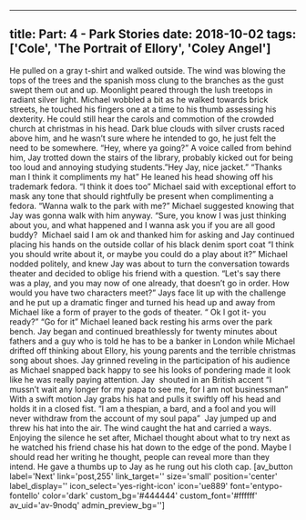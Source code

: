 
---
title: Part: 4 - Park Stories
date: 2018-10-02
tags: ['Cole', 'The Portrait of Ellory', 'Coley Angel']
---

He pulled on a gray t-shirt and walked outside. The wind was blowing the tops of the trees and the spanish moss clung to the branches as the gust swept them out and up. Moonlight peared through the lush treetops in radiant silver light. Michael wobbled a bit as he walked towards brick streets, he touched his fingers one at a time to his thumb assessing his dexterity. He could still hear the carols and commotion of the crowded church at christmas in his head. Dark blue clouds with silver crusts raced above him, and he wasn’t sure where he intended to go, he just felt the need to be somewhere. “Hey, where ya going?” A voice called from behind him, Jay trotted down the stairs of the library, probably kicked out for being too loud and annoying studying students.”Hey Jay, nice jacket.” “Thanks man I think it compliments my hat” He leaned his head showing off his trademark fedora. “I think it does too” Michael said with exceptional effort to mask any tone that should rightfully be present when complimenting a fedora. “Wanna walk to the park with me?” Michael suggested knowing that Jay was gonna walk with him anyway. “Sure, you know I was just thinking about you, and what happened and I wanna ask you if you are all good buddy?  Michael said I am ok and thanked him for asking and Jay continued placing his hands on the outside collar of his black denim sport coat “I think you should write about it, or maybe you could do a play about it?” Michael nodded politely, and knew Jay was about to turn the conversation towards theater and decided to oblige his friend with a question. “Let's say there was a play, and you may now of one already, that doesn’t go in order. How would you have two characters meet?” Jays face lit up with the challenge and he put up a dramatic finger and turned his head up and away from Michael like a form of prayer to the gods of theater. “ Ok I got it- you ready?” “Go for it” Michael leaned back resting his arms over the park bench. Jay began and continued breathlessly for twenty minutes about fathers and a guy who is told he has to be a banker in London while Michael drifted off thinking about Ellory, his young parents and the terrible christmas song about shoes. Jay grinned reveling in the participation of his audience as Michael snapped back happy to see his looks of pondering made it look like he was really paying attention. Jay  shouted in an British accent “I mussn’t wait any longer for my papa to see me, for I am not businessman” With a swift motion Jay grabs his hat and pulls it swiftly off his head and holds it in a closed fist. “I am a thespian, a bard, and a fool and you will never withdraw from the account of my soul papa”  Jay jumped up and threw his hat into the air. The wind caught the hat and carried a ways. Enjoying the silence he set after, Michael thought about what to try next as he watched his friend chase his hat down to the edge of the pond. Maybe I should read her writing he thought, people can reveal more than they intend. He gave a thumbs up to Jay as he rung out his cloth cap. [av_button label='Next' link='post,255' link_target='' size='small' position='center' label_display='' icon_select='yes-right-icon' icon='ue889' font='entypo-fontello' color='dark' custom_bg='#444444' custom_font='#ffffff' av_uid='av-9nodq' admin_preview_bg='']
